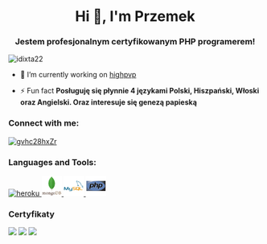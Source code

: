 <h1 align="center">Hi 👋, I'm Przemek</h1>
<h3 align="center">Jestem profesjonalnym certyfikowanym PHP programerem!</h3>

<p align="left"> <img src="https://komarev.com/ghpvc/?username=idixta22&label=Profile%20views&color=0e75b6&style=flat" alt="idixta22" /> </p>

- 🔭 I’m currently working on [highpvp](https://highpvp.pl/)

- ⚡ Fun fact **Posługuję się płynnie 4 językami Polski, Hiszpański, Włoski oraz Angielski. Oraz interesuje się genezą papieską**

<h3 align="left">Connect with me:</h3>
<p align="left">
<a href="https://discord.gg/gvhc28hxZr" target="blank"><img align="center" src="https://raw.githubusercontent.com/rahuldkjain/github-profile-readme-generator/master/src/images/icons/Social/discord.svg" alt="gvhc28hxZr" height="30" width="40" /></a>
</p>

<h3 align="left">Languages and Tools:</h3>
<p align="left"> <a href="https://heroku.com" target="_blank" rel="noreferrer"> <img src="https://www.vectorlogo.zone/logos/heroku/heroku-icon.svg" alt="heroku" width="40" height="40"/> </a> <a href="https://www.mongodb.com/" target="_blank" rel="noreferrer"> <img src="https://raw.githubusercontent.com/devicons/devicon/master/icons/mongodb/mongodb-original-wordmark.svg" alt="mongodb" width="40" height="40"/> </a> <a href="https://www.mysql.com/" target="_blank" rel="noreferrer"> <img src="https://raw.githubusercontent.com/devicons/devicon/master/icons/mysql/mysql-original-wordmark.svg" alt="mysql" width="40" height="40"/> </a> <a href="https://www.php.net" target="_blank" rel="noreferrer"> <img src="https://raw.githubusercontent.com/devicons/devicon/master/icons/php/php-original.svg" alt="php" width="40" height="40"/> </a> 

<h3>Certyfikaty </h3>


<p float="left">
  <img src="[/img1.png](https://www.sololearn.com/Certificate/1059-26512557/jpg/)" width="100" />
  <img src="[/img2.png](https://www.sololearn.com/Certificate/1059-26512557/jpg/)" width="100" /> 
  <img src="/img3.png" width="100" />
</p>
